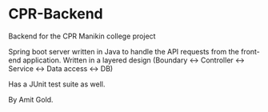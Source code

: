 # CPR-Backend

Backend for the CPR Manikin college project

Spring boot server written in Java to handle the API requests from the front-end application.
Written in a layered design (Boundary <-> Controller <-> Service <-> Data access <-> DB)

Has a JUnit test suite as well.

By Amit Gold.
